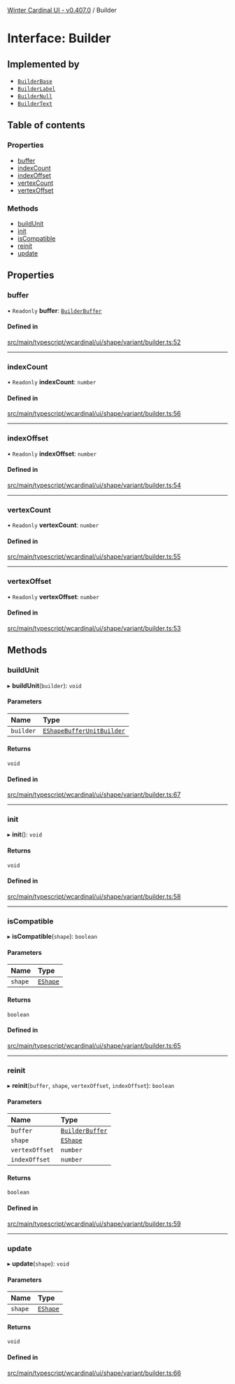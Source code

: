 [Winter Cardinal UI - v0.407.0](../index.md) / Builder

# Interface: Builder

## Implemented by

- [`BuilderBase`](../classes/BuilderBase.md)
- [`BuilderLabel`](../classes/BuilderLabel.md)
- [`BuilderNull`](../classes/BuilderNull.md)
- [`BuilderText`](../classes/BuilderText.md)

## Table of contents

### Properties

- [buffer](Builder.md#buffer)
- [indexCount](Builder.md#indexcount)
- [indexOffset](Builder.md#indexoffset)
- [vertexCount](Builder.md#vertexcount)
- [vertexOffset](Builder.md#vertexoffset)

### Methods

- [buildUnit](Builder.md#buildunit)
- [init](Builder.md#init)
- [isCompatible](Builder.md#iscompatible)
- [reinit](Builder.md#reinit)
- [update](Builder.md#update)

## Properties

### buffer

• `Readonly` **buffer**: [`BuilderBuffer`](BuilderBuffer.md)

#### Defined in

[src/main/typescript/wcardinal/ui/shape/variant/builder.ts:52](https://github.com/winter-cardinal/winter-cardinal-ui/blob/v0.407.0/src/main/typescript/wcardinal/ui/shape/variant/builder.ts#L52)

___

### indexCount

• `Readonly` **indexCount**: `number`

#### Defined in

[src/main/typescript/wcardinal/ui/shape/variant/builder.ts:56](https://github.com/winter-cardinal/winter-cardinal-ui/blob/v0.407.0/src/main/typescript/wcardinal/ui/shape/variant/builder.ts#L56)

___

### indexOffset

• `Readonly` **indexOffset**: `number`

#### Defined in

[src/main/typescript/wcardinal/ui/shape/variant/builder.ts:54](https://github.com/winter-cardinal/winter-cardinal-ui/blob/v0.407.0/src/main/typescript/wcardinal/ui/shape/variant/builder.ts#L54)

___

### vertexCount

• `Readonly` **vertexCount**: `number`

#### Defined in

[src/main/typescript/wcardinal/ui/shape/variant/builder.ts:55](https://github.com/winter-cardinal/winter-cardinal-ui/blob/v0.407.0/src/main/typescript/wcardinal/ui/shape/variant/builder.ts#L55)

___

### vertexOffset

• `Readonly` **vertexOffset**: `number`

#### Defined in

[src/main/typescript/wcardinal/ui/shape/variant/builder.ts:53](https://github.com/winter-cardinal/winter-cardinal-ui/blob/v0.407.0/src/main/typescript/wcardinal/ui/shape/variant/builder.ts#L53)

## Methods

### buildUnit

▸ **buildUnit**(`builder`): `void`

#### Parameters

| Name | Type |
| :------ | :------ |
| `builder` | [`EShapeBufferUnitBuilder`](../classes/EShapeBufferUnitBuilder.md) |

#### Returns

`void`

#### Defined in

[src/main/typescript/wcardinal/ui/shape/variant/builder.ts:67](https://github.com/winter-cardinal/winter-cardinal-ui/blob/v0.407.0/src/main/typescript/wcardinal/ui/shape/variant/builder.ts#L67)

___

### init

▸ **init**(): `void`

#### Returns

`void`

#### Defined in

[src/main/typescript/wcardinal/ui/shape/variant/builder.ts:58](https://github.com/winter-cardinal/winter-cardinal-ui/blob/v0.407.0/src/main/typescript/wcardinal/ui/shape/variant/builder.ts#L58)

___

### isCompatible

▸ **isCompatible**(`shape`): `boolean`

#### Parameters

| Name | Type |
| :------ | :------ |
| `shape` | [`EShape`](EShape.md) |

#### Returns

`boolean`

#### Defined in

[src/main/typescript/wcardinal/ui/shape/variant/builder.ts:65](https://github.com/winter-cardinal/winter-cardinal-ui/blob/v0.407.0/src/main/typescript/wcardinal/ui/shape/variant/builder.ts#L65)

___

### reinit

▸ **reinit**(`buffer`, `shape`, `vertexOffset`, `indexOffset`): `boolean`

#### Parameters

| Name | Type |
| :------ | :------ |
| `buffer` | [`BuilderBuffer`](BuilderBuffer.md) |
| `shape` | [`EShape`](EShape.md) |
| `vertexOffset` | `number` |
| `indexOffset` | `number` |

#### Returns

`boolean`

#### Defined in

[src/main/typescript/wcardinal/ui/shape/variant/builder.ts:59](https://github.com/winter-cardinal/winter-cardinal-ui/blob/v0.407.0/src/main/typescript/wcardinal/ui/shape/variant/builder.ts#L59)

___

### update

▸ **update**(`shape`): `void`

#### Parameters

| Name | Type |
| :------ | :------ |
| `shape` | [`EShape`](EShape.md) |

#### Returns

`void`

#### Defined in

[src/main/typescript/wcardinal/ui/shape/variant/builder.ts:66](https://github.com/winter-cardinal/winter-cardinal-ui/blob/v0.407.0/src/main/typescript/wcardinal/ui/shape/variant/builder.ts#L66)
